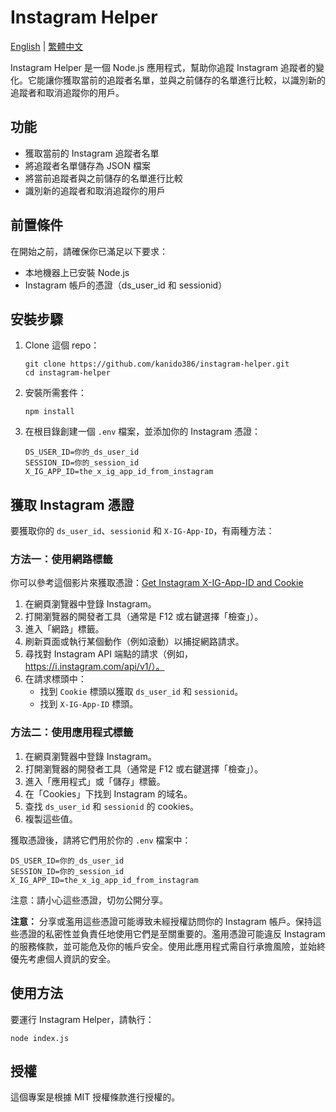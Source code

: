 # Instagram Helper

[English](README.md) | [繁體中文](README.zh-TW.md)

Instagram Helper 是一個 Node.js 應用程式，幫助你追蹤 Instagram 追蹤者的變化。它能讓你獲取當前的追蹤者名單，並與之前儲存的名單進行比較，以識別新的追蹤者和取消追蹤你的用戶。

## 功能

- 獲取當前的 Instagram 追蹤者名單
- 將追蹤者名單儲存為 JSON 檔案
- 將當前追蹤者與之前儲存的名單進行比較
- 識別新的追蹤者和取消追蹤你的用戶

## 前置條件

在開始之前，請確保你已滿足以下要求：

- 本地機器上已安裝 Node.js
- Instagram 帳戶的憑證（ds_user_id 和 sessionid）

## 安裝步驟

1. Clone 這個 repo：
   ```
   git clone https://github.com/kanido386/instagram-helper.git
   cd instagram-helper
   ```

2. 安裝所需套件：
   ```
   npm install
   ```

3. 在根目錄創建一個 `.env` 檔案，並添加你的 Instagram 憑證：
   ```
   DS_USER_ID=你的_ds_user_id
   SESSION_ID=你的_session_id
   X_IG_APP_ID=the_x_ig_app_id_from_instagram
   ```

## 獲取 Instagram 憑證

要獲取你的 `ds_user_id`、`sessionid` 和 `X-IG-App-ID`，有兩種方法：

### 方法一：使用網路標籤

你可以參考這個影片來獲取憑證：[Get Instagram X-IG-App-ID and Cookie](https://www.youtube.com/watch?v=izeYkVZydxQ)

1. 在網頁瀏覽器中登錄 Instagram。
2. 打開瀏覽器的開發者工具（通常是 F12 或右鍵選擇「檢查」）。
3. 進入「網路」標籤。
4. 刷新頁面或執行某個動作（例如滾動）以捕捉網路請求。
5. 尋找對 Instagram API 端點的請求（例如，https://i.instagram.com/api/v1/）。
6. 在請求標頭中：
   - 找到 `Cookie` 標頭以獲取 `ds_user_id` 和 `sessionid`。
   - 找到 `X-IG-App-ID` 標頭。

### 方法二：使用應用程式標籤

1. 在網頁瀏覽器中登錄 Instagram。
2. 打開瀏覽器的開發者工具（通常是 F12 或右鍵選擇「檢查」）。
3. 進入「應用程式」或「儲存」標籤。
4. 在「Cookies」下找到 Instagram 的域名。
5. 查找 `ds_user_id` 和 `sessionid` 的 cookies。
6. 複製這些值。

獲取憑證後，請將它們用於你的 `.env` 檔案中：

```
DS_USER_ID=你的_ds_user_id
SESSION_ID=你的_session_id
X_IG_APP_ID=the_x_ig_app_id_from_instagram
```

注意：請小心這些憑證，切勿公開分享。

**注意：** 分享或濫用這些憑證可能導致未經授權訪問你的 Instagram 帳戶。保持這些憑證的私密性並負責任地使用它們是至關重要的。濫用憑證可能違反 Instagram 的服務條款，並可能危及你的帳戶安全。使用此應用程式需自行承擔風險，並始終優先考慮個人資訊的安全。

## 使用方法

要運行 Instagram Helper，請執行：
```
node index.js
```

## 授權

這個專案是根據 MIT 授權條款進行授權的。